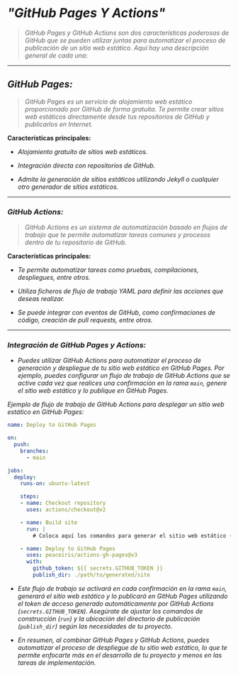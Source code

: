 <!-- Autor: Daniel Benjamin Perez Morales -->
<!-- GitHub: https://github.com/DanielPerezMoralesDev13 -->
<!-- Correo electrónico: danielperezdev@proton.me -->

# ***"GitHub Pages Y Actions"***

> *GitHub Pages y GitHub Actions son dos características poderosas de GitHub que se pueden utilizar juntas para automatizar el proceso de publicación de un sitio web estático. Aquí hay una descripción general de cada una:*

---

## ***GitHub Pages:***

> *GitHub Pages es un servicio de alojamiento web estático proporcionado por GitHub de forma gratuita. Te permite crear sitios web estáticos directamente desde tus repositorios de GitHub y publicarlos en Internet.*

**Características principales:**

- *Alojamiento gratuito de sitios web estáticos.*

- *Integración directa con repositorios de GitHub.*

- *Admite la generación de sitios estáticos utilizando Jekyll o cualquier otro generador de sitios estáticos.*

---

### ***GitHub Actions:***

> *GitHub Actions es un sistema de automatización basado en flujos de trabajo que te permite automatizar tareas comunes y procesos dentro de tu repositorio de GitHub.*

**Características principales:**

- *Te permite automatizar tareas como pruebas, compilaciones, despliegues, entre otros.*

- *Utiliza ficheros de flujo de trabajo YAML para definir las acciones que deseas realizar.*

- *Se puede integrar con eventos de GitHub, como confirmaciones de código, creación de pull requests, entre otros.*

---

### ***Integración de GitHub Pages y Actions:***

- *Puedes utilizar GitHub Actions para automatizar el proceso de generación y despliegue de tu sitio web estático en GitHub Pages. Por ejemplo, puedes configurar un flujo de trabajo de GitHub Actions que se active cada vez que realices una confirmación en la rama `main`, genere el sitio web estático y lo publique en GitHub Pages.*

*Ejemplo de flujo de trabajo de GitHub Actions para desplegar un sitio web estático en GitHub Pages:*

```yaml
name: Deploy to GitHub Pages

on:
  push:
    branches:
      - main

jobs:
  deploy:
    runs-on: ubuntu-latest

    steps:
    - name: Checkout repository
      uses: actions/checkout@v2

    - name: Build site
      run: |
        # Coloca aquí los comandos para generar el sitio web estático (por ejemplo, npm run build, hugo, jekyll, etc.)

    - name: Deploy to GitHub Pages
      uses: peaceiris/actions-gh-pages@v3
      with:
        github_token: ${{ secrets.GITHUB_TOKEN }}
        publish_dir: ./path/to/generated/site
```

- *Este flujo de trabajo se activará en cada confirmación en la rama `main`, generará el sitio web estático y lo publicará en GitHub Pages utilizando el token de acceso generado automáticamente por GitHub Actions (`secrets.GITHUB_TOKEN`). Asegúrate de ajustar los comandos de construcción (`run`) y la ubicación del directorio de publicación (`publish_dir`) según las necesidades de tu proyecto.*

- *En resumen, al combinar GitHub Pages y GitHub Actions, puedes automatizar el proceso de despliegue de tu sitio web estático, lo que te permite enfocarte más en el desarrollo de tu proyecto y menos en las tareas de implementación.*
